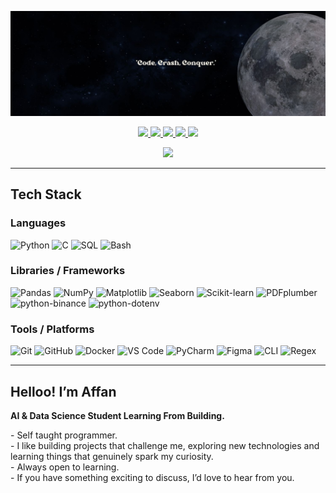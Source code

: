 ![Banner](https://github.com/le-Affan/le-Affan/blob/main/1500x500.jpeg)

<p align="center">
  <a href="https://wa.me/919167870478" target="_blank">
    <img src="https://img.shields.io/badge/WhatsApp-25D366?style=for-the-badge&logo=whatsapp&logoColor=white" />
  </a>
  <a href="mailto:shaikhaffan.work@gmail.com" target="_blank">
    <img src="https://img.shields.io/badge/Email-D14836?style=for-the-badge&logo=gmail&logoColor=white" />
  </a>
  <a href="https://www.instagram.com/le.affan/" target="_blank">
    <img src="https://img.shields.io/badge/Instagram-E4405F?style=for-the-badge&logo=instagram&logoColor=white" />
  </a>
  <a href="https://x.com/AffanShaikh3101" target="_blank">
    <img src="https://img.shields.io/badge/X-000000?style=for-the-badge&logo=x&logoColor=white" />
  </a>
  <a href="https://www.linkedin.com/in/affan-shaikh-ml/" target="_blank">
    <img src="https://img.shields.io/badge/LinkedIn-0077B5?style=for-the-badge&logo=linkedin&logoColor=white" />
  </a>
</p>

<p align="center">
  <img src="https://media2.giphy.com/media/v1.Y2lkPTc5MGI3NjExcTB1eThrc2RlZTdpZTlqeWUydzN3ZGM3bWZidHMwcWN3cW1idXEzZSZlcD12MV9pbnRlcm5hbF9naWZfYnlfaWQmY3Q9Zw/3Q2hJ4FLN1UvS/giphy.gif" width="120" />
</p>

---

## Tech Stack

### Languages  
![Python](https://img.shields.io/badge/Python-3776AB?style=for-the-badge&logo=python&logoColor=white) 
![C](https://img.shields.io/badge/C-00599C?style=for-the-badge&logo=c&logoColor=white) 
![SQL](https://img.shields.io/badge/SQL-003B57?style=for-the-badge&logo=postgresql&logoColor=white) 
![Bash](https://img.shields.io/badge/Bash-4EAA25?style=for-the-badge&logo=gnubash&logoColor=white)

### Libraries / Frameworks  
![Pandas](https://img.shields.io/badge/Pandas-150458?style=for-the-badge&logo=pandas&logoColor=white) 
![NumPy](https://img.shields.io/badge/Numpy-013243?style=for-the-badge&logo=numpy&logoColor=white) 
![Matplotlib](https://img.shields.io/badge/Matplotlib-11557c?style=for-the-badge&logo=plotly&logoColor=white) 
![Seaborn](https://img.shields.io/badge/Seaborn-3776AB?style=for-the-badge&logoColor=white) 
![Scikit-learn](https://img.shields.io/badge/Scikit--learn-F7931E?style=for-the-badge&logo=scikit-learn&logoColor=white) 
![PDFplumber](https://img.shields.io/badge/PDFplumber-FF0000?style=for-the-badge&logo=adobeacrobatreader&logoColor=white) 
![python-binance](https://img.shields.io/badge/python--binance-102B5F?style=for-the-badge&logo=binance&logoColor=yellow) 
![python-dotenv](https://img.shields.io/badge/python--dotenv-000000?style=for-the-badge&logo=python&logoColor=white)

### Tools / Platforms  
![Git](https://img.shields.io/badge/Git-F05032?style=for-the-badge&logo=git&logoColor=white) 
![GitHub](https://img.shields.io/badge/GitHub-181717?style=for-the-badge&logo=github&logoColor=white) 
![Docker](https://img.shields.io/badge/Docker-2496ED?style=for-the-badge&logo=docker&logoColor=white) 
![VS Code](https://img.shields.io/badge/VS%20Code-007ACC?style=for-the-badge&logo=visualstudiocode&logoColor=white) 
![PyCharm](https://img.shields.io/badge/PyCharm-000000?style=for-the-badge&logo=pycharm&logoColor=white) 
![Figma](https://img.shields.io/badge/Figma-F24E1E?style=for-the-badge&logo=figma&logoColor=white) 
![CLI](https://img.shields.io/badge/CLI-181717?style=for-the-badge&logo=gnu&logoColor=white) 
![Regex](https://img.shields.io/badge/Regex-FF0000?style=for-the-badge&logo=regex&logoColor=white)


---

## Helloo! I’m Affan  

<p><strong>AI & Data Science Student Learning From Building.</strong></p>
<p>
  - Self taught programmer.<br>
  - I like building projects that challenge me, exploring new technologies and learning things that genuinely spark my curiosity.<br>
  - Always open to learning.<br>
  - If you have something exciting to discuss, I’d love to hear from you.
</p>
